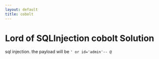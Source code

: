 ```yaml
---
layout: default
title: cobolt
---
```


# Lord of SQLInjection cobolt Solution

sql injection. the payload will be `' or id='admin'-- @`